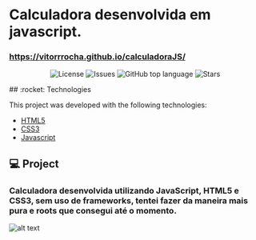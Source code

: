 # Calculadora desenvolvida em javascript.
###  https://vitorrrocha.github.io/calculadoraJS/
<p align="center">

  <a href="LICENSE" style="text-decoration: none">
    <img alt="License" src="https://img.shields.io/github/license/Vitorrrocha/calculadoraJS?color=34CB79" />
  </a>

  <a href="https://github.com/Vitorrrocha/calculadoraJS/issues" style="text-decoration: none">
    <img alt="Issues" src="https://img.shields.io/github/issues/Vitorrrocha/calculadoraJS?color=34CB79" />
  </a>

  <a href="#" style="text-decoration: none">
    <img alt="GitHub top language" src="https://img.shields.io/github/languages/top/Vitorrrocha/calculadoraJS?color=34CB79" />
  </a>
  
  <a href="https://github.com/Vitorrrocha/calculadoraJS/stargazers" style="text-decoration: none">
    <img alt="Stars" src="https://img.shields.io/github/stars/Vitorrrocha/calculadoraJS?style=social" />
  </a>

</p>
## :rocket: Technologies

This project was developed with the following technologies:

- [HTML5](https://developer.mozilla.org/pt-BR/docs/Web/HTML/HTML5)
- [CSS3](https://www.w3schools.com/css/)
- [Javascript](https://developer.mozilla.org/pt-BR/docs/Web/JavaScript)
## 💻 Project
### Calculadora desenvolvida utilizando JavaScript, HTML5 e CSS3, sem uso de frameworks, tentei fazer da maneira mais pura e roots que consegui até o momento.
![alt text](https://github.com/Vitorrrocha/calculadoraJS/blob/master/gifca.gif?raw=true)
